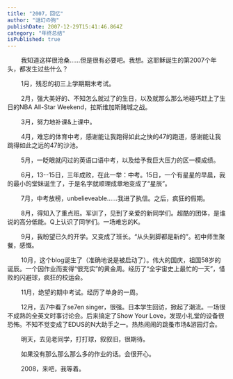 ```yaml
---
title: "2007，回忆"
author: "谜幻の狗"
publishDate: 2007-12-29T15:41:46.864Z
category: "年终总结"
isPublished: true
---
```


<P>&nbsp;&nbsp;&nbsp;&nbsp;&nbsp;&nbsp;&nbsp; 我知道这样很沧桑……但是很有必要吧。我想。这耶稣诞生的第2007个年头，都发生过些什么？</P>
<P>&nbsp;&nbsp;&nbsp;&nbsp;&nbsp;&nbsp;&nbsp; 1月，残忍的初三上学期期末考试。</P>
<P>&nbsp;&nbsp;&nbsp;&nbsp;&nbsp;&nbsp;&nbsp;&nbsp;2月，强大美好的、不知怎么就过了的生日，以及就那么那么地碰巧赶上了生日的NBA All-Star Weekend，拉斯维加斯赌城之战。</P>
<P>&nbsp;&nbsp;&nbsp;&nbsp;&nbsp;&nbsp;&nbsp;&nbsp;3月，努力地补课&amp;上课中。</P>
<P>&nbsp;&nbsp;&nbsp;&nbsp;&nbsp;&nbsp;&nbsp; 4月，难忘的体育中考，感谢能让我跑得如此之快的47的跑道，感谢能让我跳得如此之远的47的沙池。</P>
<P>&nbsp;&nbsp;&nbsp;&nbsp;&nbsp;&nbsp;&nbsp; 5月，一眨眼就闪过的英语口语中考，以及给予我巨大压力的区一模成绩。</P>
<P>&nbsp;&nbsp;&nbsp;&nbsp;&nbsp;&nbsp;&nbsp; 6月，13--15日，三年成败，在此一举：中考。15日，一个有星星的早晨，我的最小的堂妹诞生了，于是名字就顺理成章地变成了“星辰”。</P>
<P>&nbsp;&nbsp;&nbsp;&nbsp;&nbsp;&nbsp;&nbsp; 7月，中考放榜，unbelieveable……我进了执信。之后，疯狂的假期。</P>
<P>&nbsp;&nbsp;&nbsp;&nbsp;&nbsp;&nbsp;&nbsp; 8月，得知入了重点班。军训了，见到了亲爱的新同学们。超酷的团体，是谁说的高分低能。Q上认识了同学们。一场难忘的K。</P>
<P>&nbsp;&nbsp;&nbsp;&nbsp;&nbsp;&nbsp;&nbsp; 9月，我盼望已久的开学。又变成了班长。“从头到脚都是新的”。初中师生聚餐，感慨。</P>
<P>&nbsp;&nbsp;&nbsp;&nbsp;&nbsp;&nbsp;&nbsp; 10月，这个blog诞生了（准确地说是被启动了）。伟大的国庆，祖国58岁的诞辰。一个因作业而变得“很充实”的黄金周。经历了“全宇宙史上最忙的一天”，惜败的闪避球，疯狂的校运会。</P>
<P>&nbsp;&nbsp;&nbsp;&nbsp;&nbsp;&nbsp;&nbsp; 11月，绝望的期中考试。经历了单身的一周。</P>
<P>&nbsp;&nbsp;&nbsp;&nbsp;&nbsp;&nbsp;&nbsp; 12月，去7中看了se7en singer，很强。日本学生回访，掀起了潮流。一场很不成熟的全英文时事讨论会。后来搞定了Show Your Love，发现小礼堂的设备很恐怖。不知不觉变成了EDUS的N大助手之一。热热闹闹的跳蚤市场&amp;游园灯会。</P>
<P>&nbsp;&nbsp;&nbsp;&nbsp;&nbsp;&nbsp;&nbsp; 明天，去见老同学，打打球，叙叙旧，很期待。</P>
<P>&nbsp;&nbsp;&nbsp;&nbsp;&nbsp;&nbsp;&nbsp; 如果没有那么那么那么多的作业的话。会很开心。</P>
<P>&nbsp;&nbsp;&nbsp;&nbsp;&nbsp;&nbsp;&nbsp; 2008，来吧，我等着。</P>
